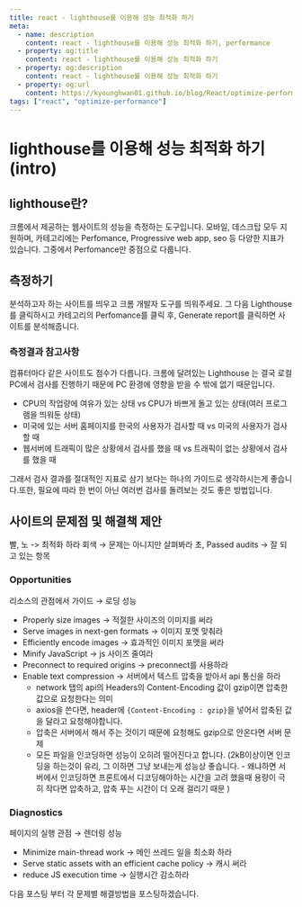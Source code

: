 ```yaml
---
title: react - lighthouse를 이용해 성능 최적화 하기
meta:
  - name: description
    content: react - lighthouse를 이용해 성능 최적화 하기, performance
  - property: og:title
    content: react - lighthouse를 이용해 성능 최적화 하기
  - property: og:description
    content: react - lighthouse를 이용해 성능 최적화 하기
  - property: og:url
    content: https://kyounghwan01.github.io/blog/React/optimize-performance/intro/
tags: ["react", "optimize-performance"]
---
```


# lighthouse를 이용해 성능 최적화 하기 (intro)

## lighthouse란?

크롬에서 제공하는 웹사이트의 성능을 측정하는 도구입니다.
모바일, 데스크탑 모두 지원하며, 카테고리에는 Perfomance, Progressive web app, seo 등 다양한 지표가 있습니다.
그중에서 Perfomance만 중점으로 다룹니다.

## 측정하기

분석하고자 하는 사이트를 띄우고 크롬 개발자 도구를 띄워주세요. 그 다음 Lighthouse를 클릭하시고 카테고리의 Perfomance를 클릭 후, Generate report를 클릭하면 사이트를 분석해줍니다.

### 측정결과 참고사항

컴퓨터마다 같은 사이트도 점수가 다릅니다.
크롬에 달려있는 Lighthouse 는 결국 로컬 PC에서 검사를 진행하기 때문에 PC 환경에 영향을 받을 수 밖에 없기 때문입니다.

- CPU의 작업량에 여유가 있는 상태 vs CPU가 바쁘게 돌고 있는 상태(여러 프로그램을 띄워둔 상태)
- 미국에 있는 서버 홈페이지를 한국의 사용자가 검사할 때 vs 미국의 사용자가 검사할 때
- 웹서버에 트래픽이 많은 상황에서 검사를 했을 때 vs 트래픽이 없는 상황에서 검사를 했을 때

그래서 검사 결과를 절대적인 지표로 삼기 보다는 하나의 가이드로 생각하시는게 좋습니다.또한, 필요에 따라 한 번이 아닌 여러번 검사를 돌려보는 것도 좋은 방법입니다.

## 사이트의 문제점 및 해결책 제안

빨, 노 -> 최적화 하라
회색 → 문제는 아니지만 살펴봐라
초, Passed audits → 잘 되고 있는 항목

### Opportunities

리소스의 관점에서 가이드 → 로딩 성능

- Properly size images → 적절한 사이즈의 이미지를 써라
- Serve images in next-gen formats → 이미지 포맷 맞춰라
- Efficiently encode images → 효과적인 이미지 포맷을 써라
- Minify JavaScript → js 사이즈 줄여라
- Preconnect to required origins → preconnect를 사용하라
- Enable text compression → 서버에서 텍스트 압축을 받아서 api 통신을 하라
  - network 탭의 api의 Headers의 Content-Encoding 값이 gzip이면 압축한 값으로 요청한다는 의미
  - axios을 쓴다면, header에 `{Content-Encoding : gzip}`을 넣어서 압축된 값을 달라고 요청해야합니다.
  - 압축은 서버에서 해서 주는 것이기 때문에 요청해도 gzip으로 안온다면 서버 문제
  - 모든 파일을 인코딩하면 성능이 오히려 떨어진다고 합니다. (2kB이상이면 인코딩을 하는것이 유리, 그 이하면 그냥 보내는게 성능상 좋습니다. - 왜냐하면 서버에서 인코딩하면 프론트에서 디코딩해야하는 시간을 고려 했을때 용량이 극히 작다면 압축하고, 압축 푸는 시간이 더 오래 걸리기 때문 )

### Diagnostics

페이지의 실행 관점 → 렌더링 성능

- Minimize main-thread work → 메인 쓰레드 일을 최소화 하라
- Serve static assets with an efficient cache policy → 캐시 써라
- reduce JS execution time → 실행시간 감소하라

다음 포스팅 부터 각 문제별 해결방법을 포스팅하겠습니다.

<TagLinks />

<Disqus />
